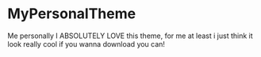 # MyPersonalTheme


Me personally I ABSOLUTELY LOVE this theme, for me at least i just think it look really cool if you wanna download you can!
